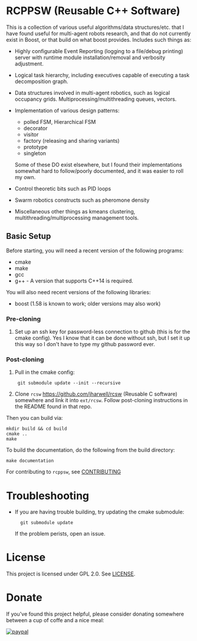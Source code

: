 # RCPPSW (Reusable C++ Software)

This is a collection of various useful algorithms/data structures/etc. that I
have found useful for multi-agent robots research, and that do not currently
exist in Boost, or that build on what boost provides. Includes such things as:

- Highly configurable Event Reporting (logging to a file/debug printing) server
  with runtime module installation/removal and verbosity adjustment.

- Logical task hierarchy, including executives capable of executing a task
  decomposition graph.

- Data structures involved in multi-agent robotics, such as logical occupancy
  grids. Multiprocessing/multithreading queues, vectors.

- Implementation of various design patterns:

  - polled FSM, Hierarchical FSM
  - decorator
  - visitor
  - factory (releasing and sharing variants)
  - prototype
  - singleton

  Some of these DO exist elsewhere, but I found their implementations somewhat
  hard to follow/poorly documented, and it was easier to roll my own.

 - Control theoretic bits such as PID loops

 - Swarm robotics constructs such as pheromone density

 - Miscellaneous other things as kmeans clustering,
   multithreading/multiprocessing management tools.

## Basic Setup

Before starting, you will need a recent version of the following programs:

- cmake
- make
- gcc
- g++ - A version that supports C++14 is required.

You will also need recent versions of the following libraries:

- boost (1.58 is known to work; older versions may also work)

### Pre-cloning
1. Set up an ssh key for password-less connection to github (this is for the
   cmake config). Yes I know that it can be done without ssh, but I set it up
   this way so I don't have to type my github password ever.

### Post-cloning
1. Pull in the cmake config:

        git submodule update --init --recursive

2. Clone `rcsw` https://github.com/jharwell/rcsw (Reusable C software) somewhere
   and link it into `ext/rcsw`. Follow post-cloning instructions in the README
   found in that repo.

Then you can build via:

    mkdir build && cd build
    cmake ..
    make

To build the documentation, do the following from the build directory:

    make documentation

For contributing to `rcppsw`, see [CONTRIBUTING](docs/CONTRIBUTING.md)

# Troubleshooting

- If you are having trouble building, try updating the cmake submodule:

        git submodule update

  If the problem perists, open an issue.

# License
This project is licensed under GPL 2.0. See [LICENSE](LICENSE.md).

# Donate
If you've found this project helpful, please consider donating somewhere between
a cup of coffe and a nice meal:

[![paypal](https://www.paypalobjects.com/en_US/i/btn/btn_donateCC_LG.gif)](https://www.paypal.me/jharwell1406)
